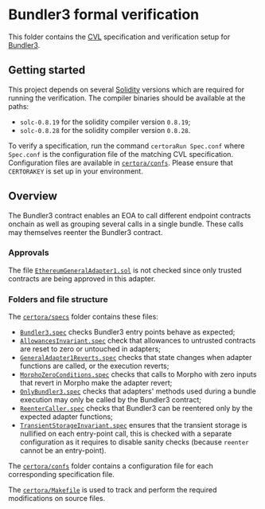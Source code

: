 # Bundler3 formal verification

This folder contains the [CVL](https://docs.certora.com/en/latest/docs/cvl/index.html) specification and verification setup for [Bundler3](../src/Bundler3.sol).

## Getting started

This project depends on several [Solidity](https://soliditylang.org/) versions which are required for running the verification.
The compiler binaries should be available at the paths:

- `solc-0.8.19` for the solidity compiler version `0.8.19`;
- `solc-0.8.28` for the solidity compiler version `0.8.28`.

To verify a specification, run the command `certoraRun Spec.conf` where `Spec.conf` is the configuration file of the matching CVL specification.
Configuration files are available in [`certora/confs`](confs).
Please ensure that `CERTORAKEY` is set up in your environment.

## Overview

The Bundler3 contract enables an EOA to call different endpoint contracts onchain as well as grouping several calls in a single bundle.
These calls may themselves reenter the Bundler3 contract.

### Approvals

The file [`EthereumGeneralAdapter1.sol`](../src/adapters/EthereumGeneralAdapter1.sol) is not checked since only trusted contracts are being approved in this adapter.

### Folders and file structure

The [`certora/specs`](specs) folder contains these files:

- [`Bundler3.spec`](specs/Bundler3.spec) checks Bundler3 entry points behave as expected;
- [`AllowancesInvariant.spec`](specs/AllowancesInvariant.spec) check that allowances to untrusted contracts are reset to zero or untouched in adapters;
- [`GeneralAdapter1Reverts.spec`](specs/GeneralAdapter1Reverts.spec) checks that state changes when adapter functions are called, or the execution reverts;
- [`MorphoZeroConditions.spec`](specs/MorphoZeroConditions.spec) checks that calls to Morpho with zero inputs that revert in Morpho make the adapter revert;
- [`OnlyBundler3.spec`](specs/OnlyBundler3.spec) checks that adapters' methods used during a bundle execution may only be called by the Bundler3 contract;
- [`ReenterCaller.spec`](specs/ReenterCaller.spec) checks that Bundler3 can be reentered only by the expected adapter functions;
- [`TransientStorageInvariant.spec`](specs/TransientStorageInvariant.spec) ensures that the transient storage is nullified on each entry-point call, this is checked with a separate configuration as it requires to disable sanity checks (because `reenter` cannot be an entry-point).

The [`certora/confs`](confs) folder contains a configuration file for each corresponding specification file.

The [`certora/Makefile`](Makefile) is used to track and perform the required modifications on source files.
